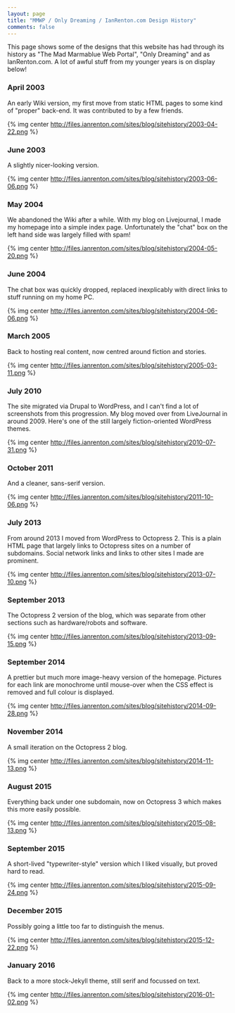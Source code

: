 ```yaml
---
layout: page
title: "MMWP / Only Dreaming / IanRenton.com Design History"
comments: false
---
```


This page shows some of the designs that this website has had through its history as "The Mad Marmablue Web Portal", "Only Dreaming" and as IanRenton.com. A lot of awful stuff from my younger years is on display below!

### April 2003

An early Wiki version, my first move from static HTML pages to some kind of "proper" back-end. It was contributed to by a few friends.

{% img center http://files.ianrenton.com/sites/blog/sitehistory/2003-04-22.png %}


### June 2003

A slightly nicer-looking version.

{% img center http://files.ianrenton.com/sites/blog/sitehistory/2003-06-06.png %}


### May 2004

We abandoned the Wiki after a while. With my blog on Livejournal, I made my homepage into a simple index page. Unfortunately the "chat" box on the left hand side was largely filled with spam!

{% img center http://files.ianrenton.com/sites/blog/sitehistory/2004-05-20.png %}


### June 2004

The chat box was quickly dropped, replaced inexplicably with direct links to stuff running on my home PC.

{% img center http://files.ianrenton.com/sites/blog/sitehistory/2004-06-06.png %}


### March 2005

Back to hosting real content, now centred around fiction and stories.

{% img center http://files.ianrenton.com/sites/blog/sitehistory/2005-03-11.png %}


### July 2010

The site migrated via Drupal to WordPress, and I can't find a lot of screenshots from this progression. My blog moved over from LiveJournal in around 2009. Here's one of the still largely fiction-oriented WordPress themes.

{% img center http://files.ianrenton.com/sites/blog/sitehistory/2010-07-31.png %}


### October 2011

And a cleaner, sans-serif version.

{% img center http://files.ianrenton.com/sites/blog/sitehistory/2011-10-06.png %}


### July 2013

From around 2013 I moved from WordPress to Octopress 2. This is a plain HTML page that largely links to Octopress sites on a number of subdomains. Social network links and links to other sites I made are prominent.

{% img center http://files.ianrenton.com/sites/blog/sitehistory/2013-07-10.png %}



### September 2013

The Octopress 2 version of the blog, which was separate from other sections such as hardware/robots and software.

{% img center http://files.ianrenton.com/sites/blog/sitehistory/2013-09-15.png %}



### September 2014

A prettier but much more image-heavy version of the homepage. Pictures for each link are monochrome until mouse-over when the CSS effect is removed and full colour is displayed.

{% img center http://files.ianrenton.com/sites/blog/sitehistory/2014-09-28.png %}



### November 2014

A small iteration on the Octopress 2 blog.

{% img center http://files.ianrenton.com/sites/blog/sitehistory/2014-11-13.png %}



### August 2015

Everything back under one subdomain, now on Octopress 3 which makes this more easily possible.

{% img center http://files.ianrenton.com/sites/blog/sitehistory/2015-08-13.png %}



### September 2015

A short-lived "typewriter-style" version which I liked visually, but proved hard to read.

{% img center http://files.ianrenton.com/sites/blog/sitehistory/2015-09-24.png %}



### December 2015

Possibly going a little too far to distinguish the menus.

{% img center http://files.ianrenton.com/sites/blog/sitehistory/2015-12-22.png %}



### January 2016

Back to a more stock-Jekyll theme, still serif and focussed on text.

{% img center http://files.ianrenton.com/sites/blog/sitehistory/2016-01-02.png %}



